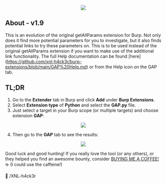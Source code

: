 <center><img src="https://github.com/xnl-h4ck3r/GAP-Burp-Extension/blob/main/GAP/images/title.png"></center>

## About - v1.9

This is an evolution of the original getAllParams extension for Burp. Not only does it find more potential parameters for you to investigate, but it also finds potential links to try these parameters on. This is to be used instead of the original getAllParams extension if you want to make use of the additional link functionality.
The full Help documentation can be found [here] (https://github.com/xnl-h4ck3r/burp-extensions/blob/main/GAP%20Help.md) or from the Help icon on the GAP tab.

## TL;DR

1. Go to the **Extender** tab in Burp and click **Add** under **Burp Extensions**.
2. Select **Extension type** of **Python** and select the **GAP.py** file.
3. Just select a target in your Burp scope (or multiple targets) and choose extension **GAP**:

<center><img src="https://github.com/xnl-h4ck3r/GAP-Burp-Extension/blob/main/GAP/images/run.png"></center>

4. Then go to the **GAP** tab to see the results:

<center><img src="https://github.com/xnl-h4ck3r/GAP-Burp-Extension/blob/main/GAP/images/tab.png"></center>

Good luck and good hunting!
If you really love the tool (or any others), or they helped you find an awesome bounty, consider [BUYING ME A COFFEE!](https://ko-fi.com/xnlh4ck3r) ☕ (I could use the caffeine!)

🤘 /XNL-h4ck3r
